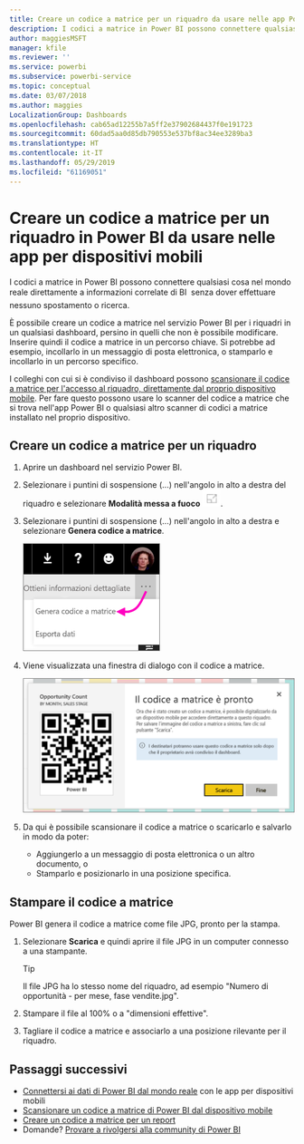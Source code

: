```yaml
---
title: Creare un codice a matrice per un riquadro da usare nelle app Power BI per dispositivi mobili
description: I codici a matrice in Power BI possono connettere qualsiasi cosa nel mondo reale direttamente a informazioni correlate di BI nell’app per dispositivi mobili Power BI, senza dover eseguire ricerche.
author: maggiesMSFT
manager: kfile
ms.reviewer: ''
ms.service: powerbi
ms.subservice: powerbi-service
ms.topic: conceptual
ms.date: 03/07/2018
ms.author: maggies
LocalizationGroup: Dashboards
ms.openlocfilehash: cab65ad12255b7a5ff2e37902684437f0e191723
ms.sourcegitcommit: 60dad5aa0d85db790553e537bf8ac34ee3289ba3
ms.translationtype: HT
ms.contentlocale: it-IT
ms.lasthandoff: 05/29/2019
ms.locfileid: "61169051"
---
```

# <a name="create-a-qr-code-for-a-tile-in-power-bi-to-use-in-the-mobile-apps"></a>Creare un codice a matrice per un riquadro in Power BI da usare nelle app per dispositivi mobili
I codici a matrice in Power BI possono connettere qualsiasi cosa nel mondo reale direttamente a informazioni correlate di BI &#151; senza dover effettuare nessuno spostamento o ricerca.

È possibile creare un codice a matrice nel servizio Power BI per i riquadri in un qualsiasi dashboard, persino in quelli che non è possibile modificare. Inserire quindi il codice a matrice in un percorso chiave. Si potrebbe ad esempio, incollarlo in un messaggio di posta elettronica, o stamparlo e incollarlo in un percorso specifico. 

I colleghi con cui si è condiviso il dashboard possono [scansionare il codice a matrice per l'accesso al riquadro, direttamente dal proprio dispositivo mobile](consumer/mobile/mobile-apps-qr-code.md). Per fare questo possono usare lo scanner del codice a matrice che si trova nell'app Power BI o qualsiasi altro scanner di codici a matrice installato nel proprio dispositivo.


## <a name="create-a-qr-code-for-a-tile"></a>Creare un codice a matrice per un riquadro
1. Aprire un dashboard nel servizio Power BI.
2. Selezionare i puntini di sospensione (...) nell'angolo in alto a destra del riquadro e selezionare **Modalità messa a fuoco** ![](media/service-create-qr-code-for-tile/fullscreen-icon.jpg).
3. Selezionare i puntini di sospensione (...) nell'angolo in alto a destra e selezionare **Genera codice a matrice**. 
   
    ![](media/service-create-qr-code-for-tile/power-bi-create-qr-code-tile.png)
4. Viene visualizzata una finestra di dialogo con il codice a matrice. 
   
    ![](media/service-create-qr-code-for-tile/pbi_qrcode_opportunity_count.png)
5. Da qui è possibile scansionare il codice a matrice o scaricarlo e salvarlo in modo da poter: 
   
   * Aggiungerlo a un messaggio di posta elettronica o un altro documento, o 
   * Stamparlo e posizionarlo in una posizione specifica. 

## <a name="print-the-qr-code"></a>Stampare il codice a matrice
Power BI genera il codice a matrice come file JPG, pronto per la stampa. 

1. Selezionare **Scarica** e quindi aprire il file JPG in un computer connesso a una stampante.  
   
   > [!TIP]
   > Il file JPG ha lo stesso nome del riquadro, ad esempio "Numero di opportunità - per mese, fase vendite.jpg".
   > 
   > 
2. Stampare il file al 100% o a "dimensioni effettive".  
3. Tagliare il codice a matrice e associarlo a una posizione rilevante per il riquadro. 

## <a name="next-steps"></a>Passaggi successivi
* [Connettersi ai dati di Power BI dal mondo reale](consumer/mobile/mobile-apps-data-in-real-world-context.md) con le app per dispositivi mobili
* [Scansionare un codice a matrice di Power BI dal dispositivo mobile](consumer/mobile/mobile-apps-qr-code.md)
* [Creare un codice a matrice per un report](service-create-qr-code-for-report.md)
* Domande? [Provare a rivolgersi alla community di Power BI](http://community.powerbi.com/)

